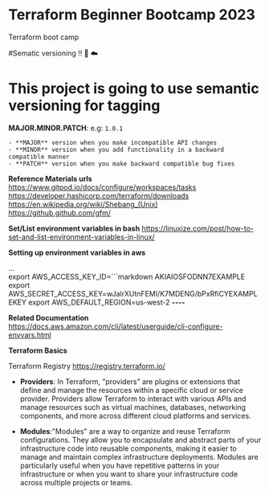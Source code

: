 # Terraform Beginner Bootcamp 2023

Terraform boot camp 

#Sematic versioning !! :mage: :cloud:
# This project is going to use semantic versioning for tagging

  **MAJOR.MINOR.PATCH**: e.g: `1.0.1`

    - **MAJOR** version when you make incompatible API changes
    - **MINOR** version when you add functionality in a backward compatible manner
    - **PATCH** version when you make backward compatible bug fixes


**Reference Materials urls**
 https://www.gitpod.io/docs/configure/workspaces/tasks
 https://developer.hashicorp.com/terraform/downloads
 https://en.wikipedia.org/wiki/Shebang_(Unix)
 https://github.github.com/gfm/

 **Set/List environment variables in bash**
 https://linuxize.com/post/how-to-set-and-list-environment-variables-in-linux/

**Setting up environment variables in aws**

...  
export AWS_ACCESS_KEY_ID=```markdown
AKIAIOSFODNN7EXAMPLE
export AWS_SECRET_ACCESS_KEY=wJalrXUtnFEMI/K7MDENG/bPxRfiCYEXAMPLEKEY
export AWS_DEFAULT_REGION=us-west-2
**----**

**Related Documentation**
https://docs.aws.amazon.com/cli/latest/userguide/cli-configure-envvars.html


**Terraform Basics**

Terraform Registry
https://registry.terraform.io/

- **Providers**: In Terraform, "providers" are plugins or extensions that define and manage the resources within a specific cloud or service provider. Providers allow Terraform to interact with various APIs and manage resources such as virtual machines, databases, networking components, and more across different cloud platforms and services.

- **Modules**:"Modules" are a way to organize and reuse Terraform configurations. They allow you to encapsulate and abstract parts of your infrastructure code into reusable components, making it easier to manage and maintain complex infrastructure deployments. Modules are particularly useful when you have repetitive patterns in your infrastructure or when you want to share your infrastructure code across multiple projects or teams.